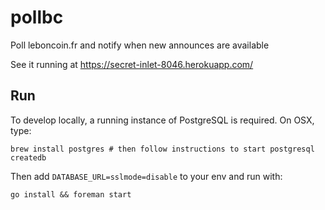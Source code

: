 # pollbc
Poll leboncoin.fr and notify when new announces are available

See it running at https://secret-inlet-8046.herokuapp.com/

## Run
To develop locally, a running instance of PostgreSQL is required. On OSX, type:

    brew install postgres # then follow instructions to start postgresql
    createdb

Then add `DATABASE_URL=sslmode=disable` to your env and run with:

    go install && foreman start
